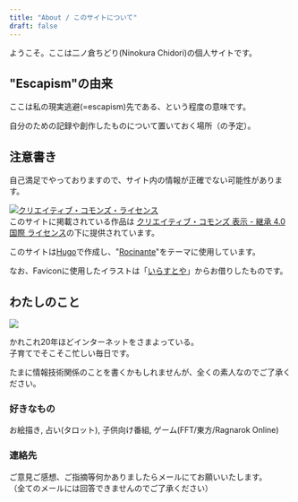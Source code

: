 ```yaml
---
title: "About / このサイトについて"
draft: false
---
```



ようこそ。ここは二ノ倉ちどり(Ninokura Chidori)の個人サイトです。

## "Escapism"の由来

ここは私の現実逃避(=escapism)先である、という程度の意味です。

自分のための記録や創作したものについて置いておく場所（の予定）。

## 注意書き

自己満足でやっておりますので、サイト内の情報が正確でない可能性があります。

<a rel="license" href="http://creativecommons.org/licenses/by-sa/4.0/" target="_blank"><img alt="クリエイティブ・コモンズ・ライセンス" style="border-width:0" src="https://i.creativecommons.org/l/by-sa/4.0/88x31.png" /></a><br />このサイトに掲載されている作品は <a rel="license" href="http://creativecommons.org/licenses/by-sa/4.0/" target="_blank">クリエイティブ・コモンズ 表示 - 継承 4.0 国際 ライセンス</a>の下に提供されています。

このサイトは[Hugo](https://gohugo.io)で作成し、"[Rocinante](https://github.com/mavidser/hugo-rocinante)"をテーマに使用しています。

なお、Faviconに使用したイラストは「[いらすとや](https://www.irasutoya.com/)」からお借りしたものです。

## わたしのこと

![](/images/profile.jpg)



かれこれ20年ほどインターネットをさまよっている。\
子育てでそこそこ忙しい毎日です。

たまに情報技術関係のことを書くかもしれませんが、全くの素人なのでご了承ください。



### 好きなもの

お絵描き, 占い(タロット), 子供向け番組, ゲーム(FFT/東方/Ragnarok Online)


### 連絡先

ご意見ご感想、ご指摘等何かありましたらメールにてお願いいたします。\
（全てのメールには回答できませんのでご了承ください）
